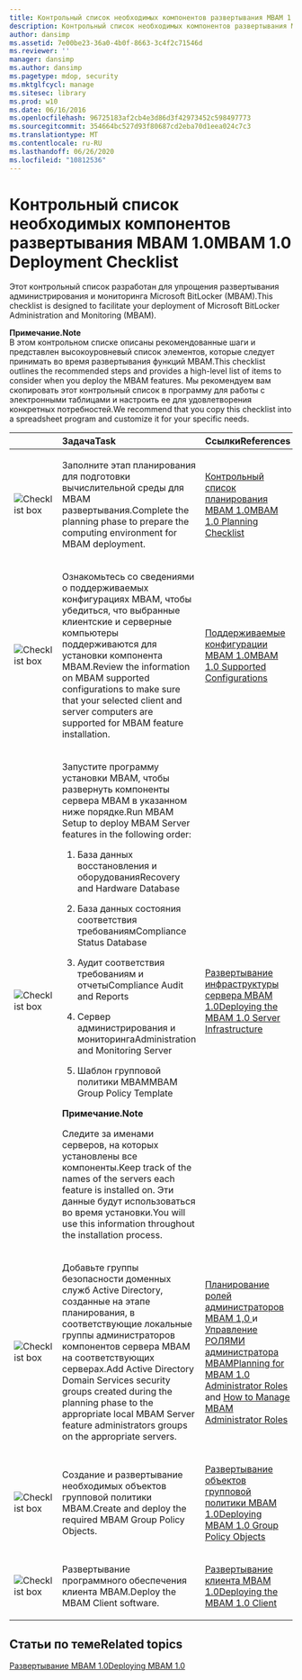 ```yaml
---
title: Контрольный список необходимых компонентов развертывания MBAM 1.0
description: Контрольный список необходимых компонентов развертывания MBAM 1.0
author: dansimp
ms.assetid: 7e00be23-36a0-4b0f-8663-3c4f2c71546d
ms.reviewer: ''
manager: dansimp
ms.author: dansimp
ms.pagetype: mdop, security
ms.mktglfcycl: manage
ms.sitesec: library
ms.prod: w10
ms.date: 06/16/2016
ms.openlocfilehash: 96725183af2cb4e3d86d3f42973452c598497773
ms.sourcegitcommit: 354664bc527d93f80687cd2eba70d1eea024c7c3
ms.translationtype: MT
ms.contentlocale: ru-RU
ms.lasthandoff: 06/26/2020
ms.locfileid: "10812536"
---
```

# <span data-ttu-id="83661-103">Контрольный список необходимых компонентов развертывания MBAM 1.0</span><span class="sxs-lookup"><span data-stu-id="83661-103">MBAM 1.0 Deployment Checklist</span></span>


<span data-ttu-id="83661-104">Этот контрольный список разработан для упрощения развертывания администрирования и мониторинга Microsoft BitLocker (MBAM).</span><span class="sxs-lookup"><span data-stu-id="83661-104">This checklist is designed to facilitate your deployment of Microsoft BitLocker Administration and Monitoring (MBAM).</span></span>

**<span data-ttu-id="83661-105">Примечание.</span><span class="sxs-lookup"><span data-stu-id="83661-105">Note</span></span>**  
<span data-ttu-id="83661-106">В этом контрольном списке описаны рекомендованные шаги и представлен высокоуровневый список элементов, которые следует принимать во время развертывания функций MBAM.</span><span class="sxs-lookup"><span data-stu-id="83661-106">This checklist outlines the recommended steps and provides a high-level list of items to consider when you deploy the MBAM features.</span></span> <span data-ttu-id="83661-107">Мы рекомендуем вам скопировать этот контрольный список в программу для работы с электронными таблицами и настроить ее для удовлетворения конкретных потребностей.</span><span class="sxs-lookup"><span data-stu-id="83661-107">We recommend that you copy this checklist into a spreadsheet program and customize it for your specific needs.</span></span>



<table>
<colgroup>
<col width="25%" />
<col width="25%" />
<col width="25%" />
<col width="25%" />
</colgroup>
<thead>
<tr class="header">
<th align="left"></th>
<th align="left"><span data-ttu-id="83661-108">Задача</span><span class="sxs-lookup"><span data-stu-id="83661-108">Task</span></span></th>
<th align="left"><span data-ttu-id="83661-109">Ссылки</span><span class="sxs-lookup"><span data-stu-id="83661-109">References</span></span></th>
<th align="left"><span data-ttu-id="83661-110">Заметки</span><span class="sxs-lookup"><span data-stu-id="83661-110">Notes</span></span></th>
</tr>
</thead>
<tbody>
<tr class="odd">
<td align="left"><img src="images/checklistbox.gif" alt="Checklist box" /></td>
<td align="left"><p><span data-ttu-id="83661-111">Заполните этап планирования для подготовки вычислительной среды для MBAM развертывания.</span><span class="sxs-lookup"><span data-stu-id="83661-111">Complete the planning phase to prepare the computing environment for MBAM deployment.</span></span></p></td>
<td align="left"><p><a href="mbam-10-planning-checklist.md" data-raw-source="[MBAM 1.0 Planning Checklist](mbam-10-planning-checklist.md)"><span data-ttu-id="83661-112">Контрольный список планирования MBAM 1.0</span><span class="sxs-lookup"><span data-stu-id="83661-112">MBAM 1.0 Planning Checklist</span></span></a></p></td>
<td align="left"><p></p></td>
</tr>
<tr class="even">
<td align="left"><img src="images/checklistbox.gif" alt="Checklist box" /></td>
<td align="left"><p><span data-ttu-id="83661-113">Ознакомьтесь со сведениями о поддерживаемых конфигурациях MBAM, чтобы убедиться, что выбранные клиентские и серверные компьютеры поддерживаются для установки компонента MBAM.</span><span class="sxs-lookup"><span data-stu-id="83661-113">Review the information on MBAM supported configurations to make sure that your selected client and server computers are supported for MBAM feature installation.</span></span></p></td>
<td align="left"><p><a href="mbam-10-supported-configurations.md" data-raw-source="[MBAM 1.0 Supported Configurations](mbam-10-supported-configurations.md)"><span data-ttu-id="83661-114">Поддерживаемые конфигурации MBAM 1.0</span><span class="sxs-lookup"><span data-stu-id="83661-114">MBAM 1.0 Supported Configurations</span></span></a></p></td>
<td align="left"><p></p></td>
</tr>
<tr class="odd">
<td align="left"><img src="images/checklistbox.gif" alt="Checklist box" /></td>
<td align="left"><p><span data-ttu-id="83661-115">Запустите программу установки MBAM, чтобы развернуть компоненты сервера MBAM в указанном ниже порядке.</span><span class="sxs-lookup"><span data-stu-id="83661-115">Run MBAM Setup to deploy MBAM Server features in the following order:</span></span></p>
<ol>
<li><p><span data-ttu-id="83661-116">База данных восстановления и оборудования</span><span class="sxs-lookup"><span data-stu-id="83661-116">Recovery and Hardware Database</span></span></p></li>
<li><p><span data-ttu-id="83661-117">База данных состояния соответствия требованиям</span><span class="sxs-lookup"><span data-stu-id="83661-117">Compliance Status Database</span></span></p></li>
<li><p><span data-ttu-id="83661-118">Аудит соответствия требованиям и отчеты</span><span class="sxs-lookup"><span data-stu-id="83661-118">Compliance Audit and Reports</span></span></p></li>
<li><p><span data-ttu-id="83661-119">Сервер администрирования и мониторинга</span><span class="sxs-lookup"><span data-stu-id="83661-119">Administration and Monitoring Server</span></span></p></li>
<li><p><span data-ttu-id="83661-120">Шаблон групповой политики MBAM</span><span class="sxs-lookup"><span data-stu-id="83661-120">MBAM Group Policy Template</span></span></p></li>
</ol>
<div class="alert">
<strong><span data-ttu-id="83661-121">Примечание.</span><span class="sxs-lookup"><span data-stu-id="83661-121">Note</span></span></strong><br/><p><span data-ttu-id="83661-122">Следите за именами серверов, на которых установлены все компоненты.</span><span class="sxs-lookup"><span data-stu-id="83661-122">Keep track of the names of the servers each feature is installed on.</span></span> <span data-ttu-id="83661-123">Эти данные будут использоваться во время установки.</span><span class="sxs-lookup"><span data-stu-id="83661-123">You will use this information throughout the installation process.</span></span></p>
</div>
<div>

</div></td>
<td align="left"><p><a href="deploying-the-mbam-10-server-infrastructure.md" data-raw-source="[Deploying the MBAM 1.0 Server Infrastructure](deploying-the-mbam-10-server-infrastructure.md)"><span data-ttu-id="83661-124">Развертывание инфраструктуры сервера MBAM 1.0</span><span class="sxs-lookup"><span data-stu-id="83661-124">Deploying the MBAM 1.0 Server Infrastructure</span></span></a></p></td>
<td align="left"><p></p></td>
</tr>
<tr class="even">
<td align="left"><img src="images/checklistbox.gif" alt="Checklist box" /></td>
<td align="left"><p><span data-ttu-id="83661-125">Добавьте группы безопасности доменных служб Active Directory, созданные на этапе планирования, в соответствующие локальные группы администраторов компонентов сервера MBAM на соответствующих серверах.</span><span class="sxs-lookup"><span data-stu-id="83661-125">Add Active Directory Domain Services security groups created during the planning phase to the appropriate local MBAM Server feature administrators groups on the appropriate servers.</span></span></p></td>
<td align="left"><p><a href="planning-for-mbam-10-administrator-roles.md" data-raw-source="[Planning for MBAM 1.0 Administrator Roles](planning-for-mbam-10-administrator-roles.md)"><span data-ttu-id="83661-126">Планирование ролей администраторов MBAM 1,0 </a> и <a href="how-to-manage-mbam-administrator-roles-mbam-1.md" data-raw-source="[How to Manage MBAM Administrator Roles](how-to-manage-mbam-administrator-roles-mbam-1.md)"> Управление РОЛЯМИ администратора MBAM</span><span class="sxs-lookup"><span data-stu-id="83661-126">Planning for MBAM 1.0 Administrator Roles</a> and <a href="how-to-manage-mbam-administrator-roles-mbam-1.md" data-raw-source="[How to Manage MBAM Administrator Roles](how-to-manage-mbam-administrator-roles-mbam-1.md)">How to Manage MBAM Administrator Roles</span></span></a></p></td>
<td align="left"><p></p></td>
</tr>
<tr class="odd">
<td align="left"><img src="images/checklistbox.gif" alt="Checklist box" /></td>
<td align="left"><p><span data-ttu-id="83661-127">Создание и развертывание необходимых объектов групповой политики MBAM.</span><span class="sxs-lookup"><span data-stu-id="83661-127">Create and deploy the required MBAM Group Policy Objects.</span></span></p></td>
<td align="left"><p><a href="deploying-mbam-10-group-policy-objects.md" data-raw-source="[Deploying MBAM 1.0 Group Policy Objects](deploying-mbam-10-group-policy-objects.md)"><span data-ttu-id="83661-128">Развертывание объектов групповой политики MBAM 1.0</span><span class="sxs-lookup"><span data-stu-id="83661-128">Deploying MBAM 1.0 Group Policy Objects</span></span></a></p></td>
<td align="left"><p></p></td>
</tr>
<tr class="even">
<td align="left"><img src="images/checklistbox.gif" alt="Checklist box" /></td>
<td align="left"><p><span data-ttu-id="83661-129">Развертывание программного обеспечения клиента MBAM.</span><span class="sxs-lookup"><span data-stu-id="83661-129">Deploy the MBAM Client software.</span></span></p></td>
<td align="left"><p><a href="deploying-the-mbam-10-client.md" data-raw-source="[Deploying the MBAM 1.0 Client](deploying-the-mbam-10-client.md)"><span data-ttu-id="83661-130">Развертывание клиента MBAM 1.0</span><span class="sxs-lookup"><span data-stu-id="83661-130">Deploying the MBAM 1.0 Client</span></span></a></p></td>
<td align="left"><p></p></td>
</tr>
</tbody>
</table>



## <span data-ttu-id="83661-131">Статьи по теме</span><span class="sxs-lookup"><span data-stu-id="83661-131">Related topics</span></span>


[<span data-ttu-id="83661-132">Развертывание MBAM 1.0</span><span class="sxs-lookup"><span data-stu-id="83661-132">Deploying MBAM 1.0</span></span>](deploying-mbam-10.md)









